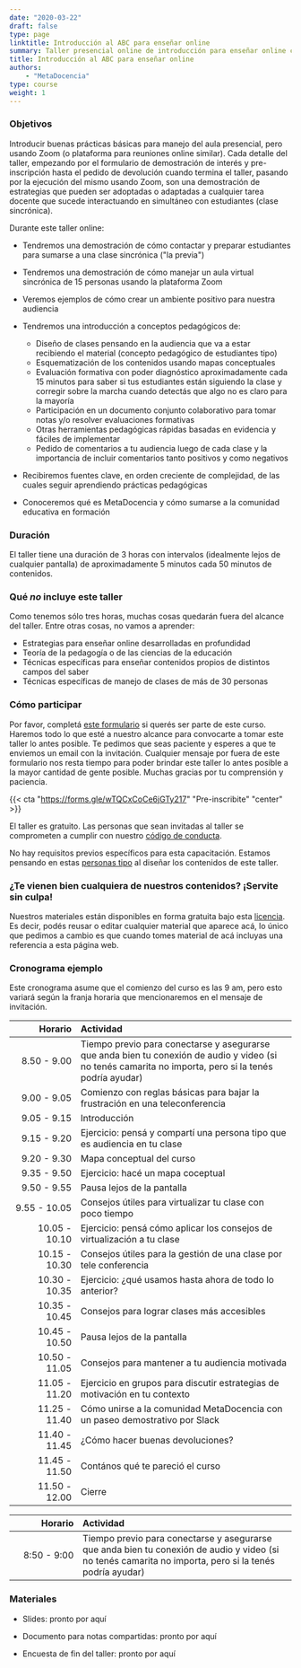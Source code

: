 ```yaml
---
date: "2020-03-22"
draft: false
type: page
linktitle: Introducción al ABC para enseñar online
summary: Taller presencial online de introducción para enseñar online cualquier tema. Página en modificación continua. Falta información sobre el curso, esperamos completarla muy pronto.
title: Introducción al ABC para enseñar online
authors: 
    - "MetaDocencia"
type: course
weight: 1
---
```


### Objetivos 

Introducir buenas prácticas básicas para manejo del aula presencial, pero usando Zoom (o plataforma para reuniones online similar). Cada detalle del taller, empezando por el formulario de demostración de interés y pre-inscripción hasta el pedido de devolución cuando termina el taller, pasando por la ejecución del mismo usando Zoom, son una demostración de estrategias que pueden ser adoptadas o adaptadas a cualquier tarea docente que sucede interactuando en simultáneo con estudiantes (clase sincrónica).

Durante este taller online:

* Tendremos una demostración de cómo contactar y preparar estudiantes para sumarse a una clase sincrónica ("la previa")

* Tendremos una demostración de cómo manejar un aula virtual sincrónica de 15 personas usando la plataforma Zoom

* Veremos ejemplos de cómo crear un ambiente positivo para nuestra audiencia

* Tendremos una introducción a conceptos pedagógicos de:  
  - Diseño de clases pensando en la audiencia que va a estar recibiendo el material (concepto pedagógico de estudiantes tipo)
  - Esquematización de los contenidos usando mapas conceptuales
  - Evaluación formativa con poder diagnóstico aproximadamente cada 15 minutos para saber si tus estudiantes están siguiendo la clase y corregir sobre la marcha cuando detectás que algo no es claro para la mayoría  
  - Participación en un documento conjunto colaborativo para tomar notas y/o resolver evaluaciones formativas
  - Otras herramientas pedagógicas rápidas basadas en evidencia y fáciles de implementar
  - Pedido de comentarios a tu audiencia luego de cada clase y la importancia de incluir comentarios tanto positivos y como negativos

* Recibiremos fuentes clave, en orden creciente de complejidad, de las cuales seguir aprendiendo prácticas pedagógicas

* Conoceremos qué es MetaDocencia y cómo sumarse a la comunidad educativa en formación

### Duración

El taller tiene una duración de 3 horas con intervalos (idealmente lejos de cualquier pantalla) de aproximadamente 5 minutos cada 50 minutos de contenidos.

### Qué _no_ incluye este taller

Como tenemos sólo tres horas, muchas cosas quedarán fuera del alcance del taller. Entre otras cosas, no vamos a aprender:

* Estrategias para enseñar online desarrolladas en profundidad
* Teoría de la pedagogía o de las ciencias de la educación
* Técnicas específicas para enseñar contenidos propios de distintos campos del saber
* Técnicas específicas de manejo de clases de más de 30 personas

### Cómo participar 

Por favor, completá [este formulario](https://forms.gle/wTQCxCoCe6jGTy217) si querés ser parte de este curso. Haremos todo lo que esté a nuestro alcance para convocarte a tomar este taller lo antes posible. Te pedimos que seas paciente y esperes a que te enviemos un email con la invitación. Cualquier mensaje por fuera de este formulario nos resta tiempo para poder brindar este taller lo antes posible a la mayor cantidad de gente posible. Muchas gracias por tu comprensión y paciencia.

{{< cta "https://forms.gle/wTQCxCoCe6jGTy217" "Pre-inscribite" "center" >}}

El taller es gratuito. Las personas que sean invitadas al taller se comprometen a cumplir con nuestro [código de conducta](https://github.com/MetaDocencia/SitioWeb/blob/master/content/cdc.md).

No hay requisitos previos específicos para esta capacitación. Estamos pensando en estas [personas tipo](/post/personas-tipo/) al diseñar los contenidos de este taller.

### ¿Te vienen bien cualquiera de nuestros contenidos? ¡Servite sin culpa!

Nuestros materiales están disponibles en forma gratuita bajo esta [licencia](https://creativecommons.org/licenses/by/4.0/deed.es). Es decir, podés reusar o editar cualquier material que aparece acá, lo único que pedimos a cambio es que cuando tomes material de acá incluyas una referencia a esta página web.

### Cronograma ejemplo 

Este cronograma asume que el comienzo del curso es las 9 am, pero esto variará según la franja horaria que mencionaremos en el mensaje de invitación.

|  Horario  | Actividad  |
| ------:|:----------- |
| <img width="150"/> 8.50 - 9.00 | Tiempo previo para conectarse y asegurarse que anda bien tu conexión de audio y video (si no tenés camarita no importa, pero si la tenés podría ayudar) |
|9.00 - 9.05 | Comienzo con reglas básicas para bajar la frustración en una teleconferencia |
|9.05 - 9.15 | Introducción |
|9.15 - 9.20 |Ejercicio: pensá y compartí una persona tipo que es audiencia en tu clase |
|9.20 - 9.30 | Mapa conceptual del curso |
|9.35 - 9.50 |Ejercicio: hacé un mapa coceptual |
|9.50 - 9.55 |Pausa lejos de la pantalla |
|9.55 - 10.05 |Consejos útiles para virtualizar tu clase con poco tiempo|
|10.05 - 10.10| Ejercicio: pensá cómo aplicar los consejos de virtualización a tu clase|
|10.15 - 10.30| Consejos útiles para la gestión de una clase por tele conferencia|
|10.30 - 10.35| Ejercicio: ¿qué usamos hasta ahora de todo lo anterior?|
|10.35 - 10.45| Consejos para lograr clases más accesibles|
|10.45 - 10.50| Pausa lejos de la pantalla|
|10.50 - 11.05| Consejos para mantener a tu audiencia motivada|
|11.05 - 11.20| Ejercicio en grupos para discutir estrategias de motivación en tu contexto|
|11.25 - 11.40| Cómo unirse a la comunidad MetaDocencia con un paseo demostrativo por Slack|
|11.40 - 11.45| ¿Cómo hacer buenas devoluciones?|
|11.45 - 11.50| Contános qué te pareció el curso|
|11.50 - 12.00| Cierre|



|  Horario  | Actividad  |
| ------:|:----------- |
| <img width="150"/> 8:50 - 9:00 | Tiempo previo para conectarse y asegurarse que anda bien tu conexión de audio y video (si no tenés camarita no importa, pero si la tenés podría ayudar) |

### Materiales

* Slides: pronto por aquí

* Documento para notas compartidas: pronto por aquí

* Encuesta de fin del taller: pronto por aquí
